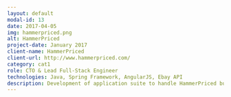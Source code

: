 ```yaml
---
layout: default
modal-id: 13
date: 2017-04-05
img: hammerpriced.png
alt: HammerPriced
project-date: January 2017
client-name: HammerPriced
client-url: http://www.hammerpriced.com/
category: cat1
role: CTO & Lead Full-Stack Engineer
technologies: Java, Spring Framework, AngularJS, Ebay API
description: Development of application suite to handle HammerPriced businees. HammerPriced is designed to book sellers catalog into eBay listings, hundreds or thousands of items at a time. HammerPriced also deletes eBay listings for books users are selling on other venues so book sellers can focus on what they love, selling books, not managing new technologies.
---
```


